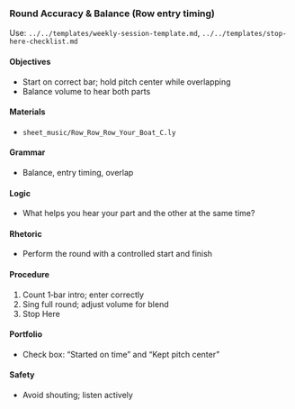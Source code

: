 ### Round Accuracy & Balance (Row entry timing)

Use: `../../templates/weekly-session-template.md`, `../../templates/stop-here-checklist.md`

#### Objectives
- Start on correct bar; hold pitch center while overlapping
- Balance volume to hear both parts

#### Materials
- `sheet_music/Row_Row_Row_Your_Boat_C.ly`

#### Grammar
- Balance, entry timing, overlap

#### Logic
- What helps you hear your part and the other at the same time?

#### Rhetoric
- Perform the round with a controlled start and finish

#### Procedure
1) Count 1‑bar intro; enter correctly
2) Sing full round; adjust volume for blend
3) Stop Here

#### Portfolio
- Check box: “Started on time” and “Kept pitch center”

#### Safety
- Avoid shouting; listen actively